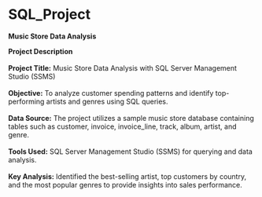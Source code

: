 # SQL_Project
<b>Music Store Data Analysis</b>
<!DOCTYPE html>
<html>
<body>
    <b>Project Description</b><br><br>
    <b>Project Title:</b> Music Store Data Analysis with SQL Server Management Studio (SSMS)<br><br>
    <b>Objective:</b> To analyze customer spending patterns and identify top-performing artists and genres using SQL queries.<br><br>
    <b>Data Source:</b> The project utilizes a sample music store database containing tables such as customer, invoice, invoice_line, track, album, artist, and genre.<br><br>
    <b>Tools Used:</b> SQL Server Management Studio (SSMS) for querying and data analysis.<br><br>
    <b>Key Analysis:</b> Identified the best-selling artist, top customers by country, and the most popular genres to provide insights into sales performance.<br><br>
</body>
</html>
